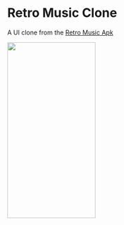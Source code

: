 # Retro Music Clone

A UI clone from the [Retro Music Apk](https://play.google.com/store/apps/details?id=code.name.monkey.retromusic&pcampaignid=web_share)

<img width="200px" height="400px" src="https://imag.malavida.com/mvimgbig/download-fs/retro-music-player-25841-3.jpg">
